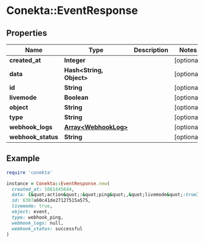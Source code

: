 # Conekta::EventResponse

## Properties

| Name | Type | Description | Notes |
| ---- | ---- | ----------- | ----- |
| **created_at** | **Integer** |  | [optional] |
| **data** | **Hash&lt;String, Object&gt;** |  | [optional] |
| **id** | **String** |  | [optional] |
| **livemode** | **Boolean** |  | [optional] |
| **object** | **String** |  | [optional] |
| **type** | **String** |  | [optional] |
| **webhook_logs** | [**Array&lt;WebhookLog&gt;**](WebhookLog.md) |  | [optional] |
| **webhook_status** | **String** |  | [optional] |

## Example

```ruby
require 'conekta'

instance = Conekta::EventResponse.new(
  created_at: 1661445644,
  data: {&quot;action&quot;:&quot;ping&quot;,&quot;livemode&quot;:true},
  id: 6307a60c41de27127515a575,
  livemode: true,
  object: event,
  type: webhook_ping,
  webhook_logs: null,
  webhook_status: successful
)
```

